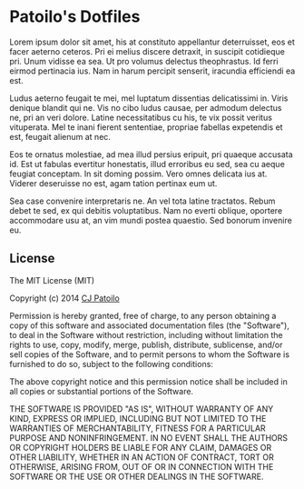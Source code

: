 # Patoilo's Dotfiles

Lorem ipsum dolor sit amet, his at constituto appellantur deterruisset, eos et facer aeterno ceteros. Pri ei melius discere detraxit, in suscipit cotidieque pri. Unum vidisse ea sea. Ut pro volumus delectus theophrastus. Id ferri eirmod pertinacia ius. Nam in harum percipit senserit, iracundia efficiendi ea est.

Ludus aeterno feugait te mei, mel luptatum dissentias delicatissimi in. Viris denique blandit qui ne. Vis no cibo ludus causae, per admodum delectus ne, pri an veri dolore. Latine necessitatibus cu his, te vix possit veritus vituperata. Mel te inani fierent sententiae, propriae fabellas expetendis et est, feugait alienum at nec.

Eos te ornatus molestiae, ad mea illud persius eripuit, pri quaeque accusata id. Est ut fabulas evertitur honestatis, illud erroribus eu sed, sea cu aeque feugiat conceptam. In sit doming possim. Vero omnes delicata ius at. Viderer deseruisse no est, agam tation pertinax eum ut.

Sea case convenire interpretaris ne. An vel tota latine tractatos. Rebum debet te sed, ex qui debitis voluptatibus. Nam no everti oblique, oportere accommodare usu at, an vim mundi postea quaestio. Sed bonorum invenire eu.

## License

The MIT License (MIT)

Copyright (c) 2014 [CJ Patoilo](http://cjpatoilo.com)

Permission is hereby granted, free of charge, to any person obtaining a copy
of this software and associated documentation files (the "Software"), to deal
in the Software without restriction, including without limitation the rights
to use, copy, modify, merge, publish, distribute, sublicense, and/or sell
copies of the Software, and to permit persons to whom the Software is
furnished to do so, subject to the following conditions:

The above copyright notice and this permission notice shall be included in all
copies or substantial portions of the Software.

THE SOFTWARE IS PROVIDED "AS IS", WITHOUT WARRANTY OF ANY KIND, EXPRESS OR
IMPLIED, INCLUDING BUT NOT LIMITED TO THE WARRANTIES OF MERCHANTABILITY,
FITNESS FOR A PARTICULAR PURPOSE AND NONINFRINGEMENT. IN NO EVENT SHALL THE
AUTHORS OR COPYRIGHT HOLDERS BE LIABLE FOR ANY CLAIM, DAMAGES OR OTHER
LIABILITY, WHETHER IN AN ACTION OF CONTRACT, TORT OR OTHERWISE, ARISING FROM,
OUT OF OR IN CONNECTION WITH THE SOFTWARE OR THE USE OR OTHER DEALINGS IN THE
SOFTWARE.
